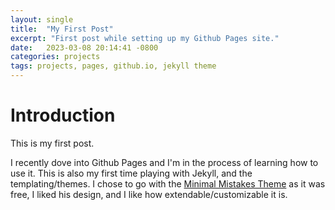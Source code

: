 ```yaml
---
layout: single
title:  "My First Post"
excerpt: "First post while setting up my Github Pages site."
date:   2023-03-08 20:14:41 -0800
categories: projects
tags: projects, pages, github.io, jekyll theme
---
```


# Introduction

This is my first post.

I recently dove into Github Pages and I'm in the process of learning how to use it.
This is also my first time playing with Jekyll, and the templating/themes. I chose to go with the [Minimal Mistakes Theme](https://mmistakes.github.io/minimal-mistakes/) as it was free, I liked his design, and I like how extendable/customizable it is.
